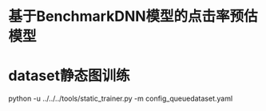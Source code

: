 # 基于BenchmarkDNN模型的点击率预估模型

# dataset静态图训练
python -u ../../../tools/static_trainer.py -m config_queuedataset.yaml  
